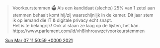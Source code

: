 > Voorkeurstemmen 🗳 Als een kandidaat \(slechts\) 25% van 1 zetel aan stemmen behaalt komt hij/zij waarschijnlijk in de kamer\. Dit jaar stem ik op iemand die IT &amp; digitale privacy echt snapt\.   
> Het is te belangrijk\! Ook al staan ze laag op de lijsten, het kàn\. https://www\.parlement\.com/id/vh8lnhrouwzc/voorkeurstemmen

<img src="../../media/tweet.ico" width="12" /> [Sun Mar 07 11:50:59 +0000 2021](https://twitter.com/DromerDenker/status/1368529609776652291)